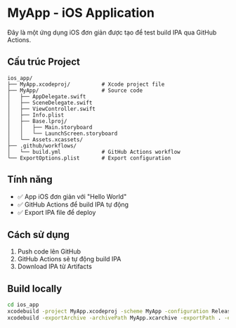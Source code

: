 # MyApp - iOS Application

Đây là một ứng dụng iOS đơn giản được tạo để test build IPA qua GitHub Actions.

## Cấu trúc Project

```
ios_app/
├── MyApp.xcodeproj/          # Xcode project file
├── MyApp/                    # Source code
│   ├── AppDelegate.swift
│   ├── SceneDelegate.swift
│   ├── ViewController.swift
│   ├── Info.plist
│   ├── Base.lproj/
│   │   ├── Main.storyboard
│   │   └── LaunchScreen.storyboard
│   └── Assets.xcassets/
├── .github/workflows/
│   └── build.yml             # GitHub Actions workflow
└── ExportOptions.plist       # Export configuration
```

## Tính năng

- ✅ App iOS đơn giản với "Hello World"
- ✅ GitHub Actions để build IPA tự động
- ✅ Export IPA file để deploy

## Cách sử dụng

1. Push code lên GitHub
2. GitHub Actions sẽ tự động build IPA
3. Download IPA từ Artifacts

## Build locally

```bash
cd ios_app
xcodebuild -project MyApp.xcodeproj -scheme MyApp -configuration Release -destination 'generic/platform=iOS' -archivePath MyApp.xcarchive archive
xcodebuild -exportArchive -archivePath MyApp.xcarchive -exportPath . -exportOptionsPlist ExportOptions.plist
```
